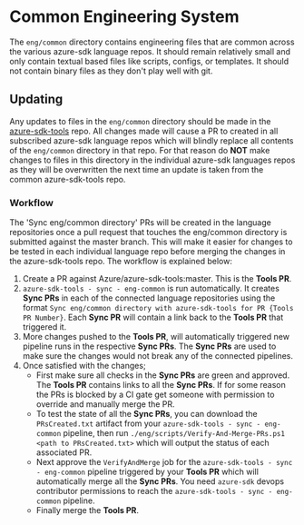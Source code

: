 # Common Engineering System

The `eng/common` directory contains engineering files that are common across the various azure-sdk language repos.
It should remain relatively small and only contain textual based files like scripts, configs, or templates. It
should not contain binary files as they don't play well with git.

## Updating

Any updates to files in the `eng/common` directory should be made in the [azure-sdk-tools](https://github.com/azure/azure-sdk-tools) repo.
All changes made will cause a PR to created in all subscribed azure-sdk language repos which will blindly replace all contents of
the `eng/common` directory in that repo. For that reason do **NOT** make changes to files in this directory in the individual azure-sdk
languages repos as they will be overwritten the next time an update is taken from the common azure-sdk-tools repo.

### Workflow

The 'Sync eng/common directory' PRs will be created in the language repositories once a pull request that touches the eng/common directory is submitted against the master branch. This will make it easier for changes to be tested in each individual language repo before merging the changes in the azure-sdk-tools repo. The workflow is explained below:

1. Create a PR against Azure/azure-sdk-tools:master. This is the **Tools PR**.
2. `azure-sdk-tools - sync - eng-common` is run automatically. It creates **Sync PRs** in each of the connected language repositories using the format `Sync eng/common directory with azure-sdk-tools for PR {Tools PR Number}`. Each **Sync PR** will contain a link back to the **Tools PR** that triggered it.
3. More changes pushed to the **Tools PR**, will automatically triggered new pipeline runs in the respective **Sync PRs**. The **Sync PRs** are used to make sure the changes would not break any of the connected pipelines.
4. Once satisfied with the changes;
    - First make sure all checks in the **Sync PRs** are green and approved. The **Tools PR** contains links to all the **Sync PRs**. If for some reason the PRs is blocked by a CI gate get someone with permission to override and manually merge the PR.
    - To test the state of all the **Sync PRs**, you can download the `PRsCreated.txt` artifact from your `azure-sdk-tools - sync - eng-common` pipeline, then run `./eng/scripts/Verify-And-Merge-PRs.ps1 <path to PRsCreated.txt>` which will output the status of each associated PR.
    - Next approve the `VerifyAndMerge` job for the `azure-sdk-tools - sync - eng-common` pipeline triggered by your **Tools PR** which will automatically merge all the **Sync PRs**. You need `azure-sdk` devops contributor permissions to reach the `azure-sdk-tools - sync - eng-common` pipeline.
    - Finally merge the **Tools PR**. 
